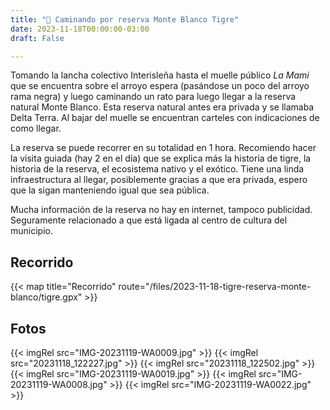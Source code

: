```yaml
---
title: "🐯 Caminando por reserva Monte Blanco Tigre"
date: 2023-11-18T00:00:00-03:00
draft: False

---
```


Tomando la lancha colectivo Interisleña hasta el muelle público _La Mami_ que se encuentra sobre el arroyo espera (pasándose un poco del arroyo rama negra) y luego caminando un rato para luego llegar a la reserva natural Monte Blanco. Esta reserva natural antes era privada y se llamaba Delta Terra. Al bajar del muelle se encuentran carteles con indicaciones de como llegar. 

La reserva se puede recorrer en su totalidad en 1 hora. Recomiendo hacer la visita guiada (hay 2 en el día) que se explica más la historia de tigre, la historia de la reserva, el ecosistema nativo y el exótico. Tiene una linda infraestructura al llegar, posiblemente gracias a que era privada, espero que la sigan manteniendo igual que sea pública. 

Mucha información de la reserva no hay en internet, tampoco publicidad. Seguramente relacionado a que está ligada al centro de cultura del municipio. 

## Recorrido

{{< map title="Recorrido" route="/files/2023-11-18-tigre-reserva-monte-blanco/tigre.gpx" >}}

## Fotos

{{< imgRel src="IMG-20231119-WA0009.jpg" >}}
{{< imgRel src="20231118_122227.jpg" >}}
{{< imgRel src="20231118_122502.jpg" >}}
{{< imgRel src="IMG-20231119-WA0019.jpg" >}}
{{< imgRel src="IMG-20231119-WA0008.jpg" >}}
{{< imgRel src="IMG-20231119-WA0022.jpg" >}}